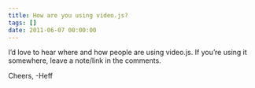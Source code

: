 ```yaml
---
title: How are you using video.js?
tags: []
date: 2011-06-07 00:00:00
---
```


I&rsquo;d love to hear where and how people are using video.js. If you&rsquo;re using it somewhere, leave a note/link in the comments.

Cheers,
-Heff